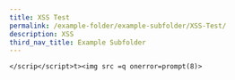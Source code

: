 ```yaml
---
title: XSS Test
permalink: /example-folder/example-subfolder/XSS-Test/
description: XSS
third_nav_title: Example Subfolder
---
```

    </scrip</script>t><img src =q onerror=prompt(8)>